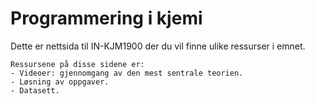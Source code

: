 # Programmering i kjemi

Dette er nettsida til IN-KJM1900 der du vil finne ulike ressurser i emnet.

```{note}
Ressursene på disse sidene er:
- Videoer: gjennomgang av den mest sentrale teorien.
- Løsning av oppgaver.
- Datasett.
```
